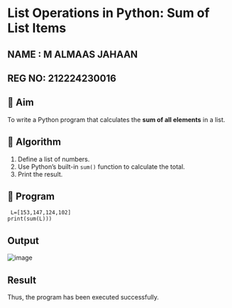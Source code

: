 # List Operations in Python: Sum of List Items
## NAME : M ALMAAS JAHAAN
## REG NO: 212224230016
## 🎯 Aim
To write a Python program that calculates the **sum of all elements** in a list.

## 🧠 Algorithm
1. Define a list of numbers.
2. Use Python’s built-in `sum()` function to calculate the total.
3. Print the result.

## 🧾 Program

```
 L=[153,147,124,102] 
print(sum(L)))
```

## Output
![image](https://github.com/user-attachments/assets/a3360cac-9c8d-4511-a2eb-f72d9b458b41)

## Result
Thus, the program has been executed successfully.
